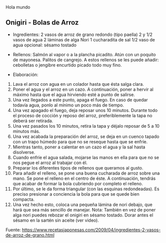 Hola mundo

## Onigiri - Bolas de Arroz

- Ingredientes:
2 vasos de arroz de grano redondo (tipo paella)
2 y 1/2 vasos de agua 
2 láminas de alga Nori
1 cucharadita de sal
1/2 vaso de agua
opcional: sésamo tostado

- Rellenos:
Salmón al vapor o a la plancha picadito.
Atún con un poquito de mayonesa.
Palitos de cangrejo.
A estos rellenos se les puede añadir: cebolletas o jengibre encurtido picado todo muy fino.

- Elaboración:
1. Lava el arroz con agua en un colador hasta que ésta salga clara.
2. Poner el agua y el arroz en un cazo. A continuación, poner a hervir al máximo hasta que el agua hirviendo esté a punto de salirse.
3. Una vez llegados a este punto, apaga el fuego. En caso de quedar todavía agua, ponlo al mínimo un poco más de tiempo.
4. Una vez apagado el fuego, deja reposar unos 10 minutos. Durante todo el proceso de cocción y reposo del arroz, preferiblemente la tapa no deberá ser retirada.
5. Una vez pasados los 10 minutos, retira la tapa y déjalo reposar de 5 a 10 minutos más.
6. Una vez acabada la preparación del arroz, se deja en un cuenco tapado con un trapo húmedo para que no se reseque hasta que se enfríe.
7. Mientras tanto, poner a calentar en un cazo el agua y la sal hasta disolverse.
8. Cuando enfríe el agua salada, mojarse las manos en ella para que no se nos pegue el arroz al trabajar con él.
9. Preparar los diferentes tipos de rellenos que queramos al gusto.
10. Para añadir el relleno, se pone una buena cucharada de arroz sobre una mano. Se pone el relleno en el centro de éste. A continuación, tendrás que acabar de formar la bola cubriendo por completo el relleno.
11. Por último, se le da forma triangular (con las esquinas redondeadas). Es preciso presionar a conciencia la bola para que se quede bien compacta.
12. Una vez hecho esto, coloca una pequeña lámina de nori debajo, que hará que sea más sencillo de manejar.
Nota: También en vez de poner alga nori puedes rebozar el onigiri en sésamo tostado. Dorar antes el sésamo en la sartén sin aceite (ver video).

Fuente: https://www.recetasjaponesas.com/2009/04/ingredientes-2-vasos-de-arroz-de-grano.html

##